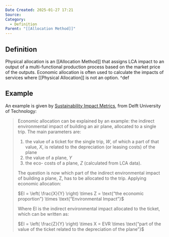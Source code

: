 ```yaml
---
Date Created: 2025-01-27 17:21
Source: 
Category:
  - Definition
Parent: "[[Allocation Method]]"
---
```

## Definition
Physical allocation is an [[Allocation Method]] that assigns LCA impact to an output of a multi-functional production process based on the market price of the outputs. Economic allocation is often used to calculate the impacts of services where [[Physical Allocation]] is not an option. ^def

## Example
 An example is given by [Sustainability Impact Metrics](https://www.ecocostsvalue.com/lca/the-issue-of-allocation/), from Delft University of Technology:
 
> Economic allocation can be explained by an example: the indirect environmental impact of building an air plane, allocated to a single trip. The main parameters are: 
> 
>1. the value of a ticket for the single trip, $W$, of which a part of that value, $X$, is related to the depreciation (or leasing costs) of the plane  
>2. the value of a plane, $Y$  
>3. the eco- costs of a plane, $Z$ (calculated from LCA data).
> 
> The question is now which part of the indirect environmental impact of building a plane, Z, has to be allocated to the trip. Applying economic allocation:
> 
> $EI = \left( \frac{X}{Y} \right) \times Z = \text{“the economic proportion”} \times \text{“Environmental Impact”}$
> 
> Where EI is the indirect environmental impact allocated to the ticket, which can be written as:
> 
> $EI = \left( \frac{Z}{Y} \right) \times X = EVR \times \text{“part of the value of the ticket related to the depreciation of the plane”}$

